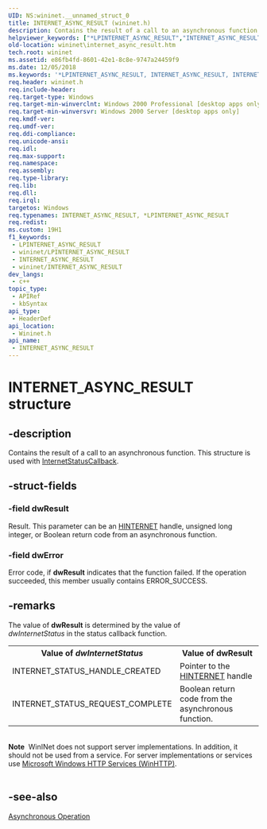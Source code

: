 ```yaml
---
UID: NS:wininet.__unnamed_struct_0
title: INTERNET_ASYNC_RESULT (wininet.h)
description: Contains the result of a call to an asynchronous function. This structure is used with InternetStatusCallback.
helpviewer_keywords: ["*LPINTERNET_ASYNC_RESULT","INTERNET_ASYNC_RESULT","INTERNET_ASYNC_RESULT structure [WinINet]","LPINTERNET_ASYNC_RESULT","LPINTERNET_ASYNC_RESULT structure pointer [WinINet]","_inet_internet_async_result_structure","wininet.internet_async_result","wininet/ LPINTERNET_ASYNC_RESULT","wininet/INTERNET_ASYNC_RESULT"]
old-location: wininet\internet_async_result.htm
tech.root: wininet
ms.assetid: e86fb4fd-8601-42e1-8c8e-9747a24459f9
ms.date: 12/05/2018
ms.keywords: '*LPINTERNET_ASYNC_RESULT, INTERNET_ASYNC_RESULT, INTERNET_ASYNC_RESULT structure [WinINet], LPINTERNET_ASYNC_RESULT, LPINTERNET_ASYNC_RESULT structure pointer [WinINet], _inet_internet_async_result_structure, wininet.internet_async_result, wininet/ LPINTERNET_ASYNC_RESULT, wininet/INTERNET_ASYNC_RESULT'
req.header: wininet.h
req.include-header: 
req.target-type: Windows
req.target-min-winverclnt: Windows 2000 Professional [desktop apps only]
req.target-min-winversvr: Windows 2000 Server [desktop apps only]
req.kmdf-ver: 
req.umdf-ver: 
req.ddi-compliance: 
req.unicode-ansi: 
req.idl: 
req.max-support: 
req.namespace: 
req.assembly: 
req.type-library: 
req.lib: 
req.dll: 
req.irql: 
targetos: Windows
req.typenames: INTERNET_ASYNC_RESULT, *LPINTERNET_ASYNC_RESULT
req.redist: 
ms.custom: 19H1
f1_keywords:
 - LPINTERNET_ASYNC_RESULT
 - wininet/LPINTERNET_ASYNC_RESULT
 - INTERNET_ASYNC_RESULT
 - wininet/INTERNET_ASYNC_RESULT
dev_langs:
 - c++
topic_type:
 - APIRef
 - kbSyntax
api_type:
 - HeaderDef
api_location:
 - Wininet.h
api_name:
 - INTERNET_ASYNC_RESULT
---
```


# INTERNET_ASYNC_RESULT structure


## -description

Contains the result of a call to an asynchronous function. This structure is used with 
<a href="https://docs.microsoft.com/windows/desktop/api/wininet/nc-wininet-internet_status_callback">InternetStatusCallback</a>.

## -struct-fields

### -field dwResult

Result. This parameter can be an 
<a href="https://docs.microsoft.com/windows/desktop/WinInet/appendix-a-hinternet-handles">HINTERNET</a> handle, unsigned long integer, or Boolean return code from an asynchronous function.

### -field dwError

Error code, if 
<b>dwResult</b> indicates that the function failed. If the operation succeeded, this member usually contains ERROR_SUCCESS.

## -remarks

The value of 
<b>dwResult</b> is determined by the value of  
<i>dwInternetStatus</i> in  the status callback function.
				


<table class="clsStd">
<tr>
<th>Value of 
<i>dwInternetStatus</i></th>
<th>Value of 
<b>dwResult</b></th>
</tr>
<tr>
<td>INTERNET_STATUS_HANDLE_CREATED</td>
<td>Pointer to the 
<a href="https://docs.microsoft.com/windows/desktop/WinInet/appendix-a-hinternet-handles">HINTERNET</a> handle</td>
</tr>
<tr>
<td>INTERNET_STATUS_REQUEST_COMPLETE</td>
<td>Boolean return code from the asynchronous function.</td>
</tr>
</table>
 

<div class="alert"><b>Note</b>  WinINet does not support server implementations. In addition, it should not be used from a service.  For server implementations or services use <a href="https://docs.microsoft.com/windows/desktop/WinHttp/winhttp-start-page">Microsoft Windows HTTP Services (WinHTTP)</a>.</div>
<div> </div>

## -see-also

<a href="https://docs.microsoft.com/windows/desktop/WinInet/asynchronous-operation"> Asynchronous Operation</a>


